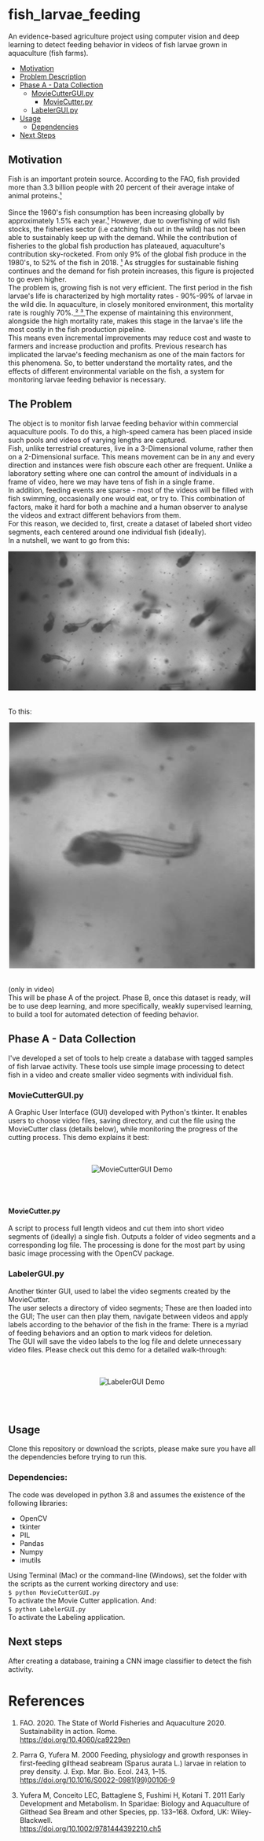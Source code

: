 # fish_larvae_feeding
An evidence-based agriculture project using computer vision and deep learning to detect feeding behavior in videos
 of fish larvae grown in aquaculture (fish farms). 

 
 * [Motivation](#Motivation)
 * [Problem Description](#the-problem)
 * [Phase A - Data Collection](#phase-a---data-collection)
    * [MovieCutterGUI.py](#moviecutterguipy)
        * [MovieCutter.py](#moviecutterpy)
    * [LabelerGUI.py](#labelerguipy)
 * [Usage](#Usage)
    * [Dependencies](#Dependencies)
 * [Next Steps](#Next-Steps)
 

 
 ## Motivation
Fish is an important protein source. According to the FAO, fish provided more than 3.3 billion people with 20 percent
of their average intake of animal proteins.<a href=#FAO>¹</a><br> <br>
Since the 1960's fish consumption has been increasing globally by approximately 1.5% each year.<a href=#FAO>¹</a> 
However, due to overfishing of wild fish stocks, the fisheries sector (i.e catching fish out in the wild)
has not been able to sustainably keep up with the demand.
While the contribution of fisheries to the global fish production has plateaued, aquaculture's contribution sky-rocketed. 
From only 9% of the global fish produce in the 1980's, to 52% of the fish in 2018. <a href=#FAO>¹</a>
As struggles for sustainable fishing continues and the demand for fish protein increases, 
this figure is projected to go even higher. <br>
The problem is, growing fish is not very efficient. The first period in the fish larvae's life is characterized by
high mortality rates - 90%-99% of larvae in the wild die. In aquaculture, in closely monitored environment, 
this mortality rate is roughly 70%.<a href="#Parra"> ² </a> <a href="#Yufera"> ³ </a> 
The expense of maintaining this environment, alongside the high mortality rate,
makes this stage in the larvae's life the most costly in the fish production pipeline. <br>
This means even incremental improvements may reduce cost and waste to farmers and increase production and profits. 
Previous research has implicated the larvae's feeding mechanism as one of the main factors for this phenomena. 
So, to better understand the mortality rates, and the effects of different environmental variable on the fish, 
a system for monitoring larvae feeding behavior is necessary.

## The Problem
The object is to monitor fish larvae feeding behavior within commercial aquaculture pools. 
To do this, a high-speed camera has been placed inside such pools and videos of varying lengths are captured. <br>
Fish, unlike terrestrial creatures, live in a 3-Dimensional volume, rather then on a 2-Dimensional surface. 
This means movement can be in any and every direction and instances were fish obscure each other are frequent. 
Unlike a laboratory setting where one can control the amount of individuals in a frame of video, 
here we may have tens of fish in a single frame. <br>
In addition, feeding events are sparse - most of the videos will be filled with fish swimming, occasionally 
one would eat, or try to. This combination of factors, make it hard for both a machine and a 
human observer to analyse the videos and extract different behaviors from them. <br>
For this reason, we decided to, first, create a dataset of labeled short video segments, 
each centered around one individual fish (ideally).<br>
In a nutshell, we want to go from this: <br>

<div style="text-align:center">

![Fullframe sample](Demos/Crowded_sample.png)

</div>

<br>
To this: <br>

<div style="text-align:center">

![Single sample](Demos/Single_sample.png)
</div>

<br>
(only in video)
<br>
This will be phase A of the project. Phase B, once this dataset is ready, will be to use deep learning, and more specifically, weakly supervised learning, to build a tool for automated detection of feeding behavior. 


## Phase A - Data Collection
I've developed a set of tools to help create a database with tagged samples of fish larvae activity.
These tools use simple image processing to detect fish in a video and create smaller video segments with individual fish.

### MovieCutterGUI.py
A Graphic User Interface (GUI) developed with Python's tkinter. It enables users to choose video files, saving directory, and
cut the file using the MovieCutter class (details below), while monitoring the progress of the cutting process.
This demo explains it best: <br>
<br>
<br>

<div style="text-align:center">

![MovieCutterGUI Demo](Demos/MovieCutterGUI_Demo.gif)

</div>

<br>
<br>

#### MovieCutter.py
A script to process full length videos and cut them into short video segments of (ideally) a single fish.
Outputs a folder of video segments and a corresponding log file.
The processing is done for the most part by using basic image processing with the OpenCV package.
<br>
### LabelerGUI.py
Another tkinter GUI, used to label the video segments created by the MovieCutter. <br> 
The user selects a directory of video segments; These are then loaded into the GUI; 
The user can then play them, navigate between videos and apply labels according to the behavior of the fish in the 
frame: There is a myriad of feeding behaviors and an option to mark videos for deletion. <br>
The GUI will save the video labels to the log file and delete unnecessary video files. 
Please check out this demo for a detailed walk-through:<br>
<br>
<br>

<div style="text-align:center">

![LabelerGUI Demo](Demos/LabelerGUI_Demo.gif)

</div>

<br>
<br>


## Usage
Clone this repository or download the scripts, please make sure you have all the dependencies before trying to run this.
### Dependencies:
The code was developed in python 3.8 and assumes the existence of the following libraries:
* OpenCV 
* tkinter
* PIL
* Pandas
* Numpy
* imutils

Using Terminal (Mac) or the command-line (Windows), set the folder with the scripts as the current working 
directory and use: <br>
`$ python MovieCutterGUI.py` <br>
To activate the Movie Cutter application. And: <br>
`$ python LabelerGUI.py` <br>
To activate the Labeling application. 

## Next steps
After creating a database, training a CNN image classifier to detect the fish activity.

# References
1. FAO. 2020. The State of World Fisheries and Aquaculture 2020. Sustainability in action. Rome. <a name="FAO">  </a> <br>
<a href="https://doi.org/10.4060/ca9229en"> https://doi.org/10.4060/ca9229en </a>
2. Parra G, Yufera M. 2000 Feeding, physiology and growth responses in first-feeding gilthead
seabream (Sparus aurata L.) larvae in relation to prey density. J. Exp. Mar. Bio. Ecol. 243,
1–15. <br><a name="Parra">  </a>
<a href="https://doi.org/10.1016/S0022-0981(99)00106-9"> https://doi.org/10.1016/S0022-0981(99)00106-9</a>

3. Yufera M, Conceito LEC, Battaglene S, Fushimi H, Kotani T. 2011 Early Development and
Metabolism. In Sparidae: Biology and Aquaculture of Gilthead Sea Bream and other
Species, pp. 133–168. Oxford, UK: Wiley-Blackwell. <a name="Yufera"></a> <br>
<a href="https://doi.org/10.1002/9781444392210.ch5"> https://doi.org/10.1002/9781444392210.ch5 </a>



